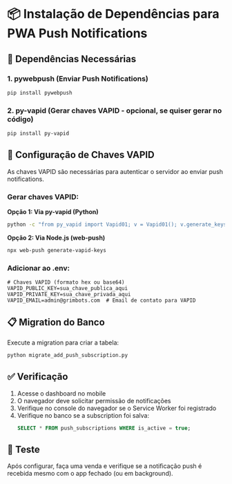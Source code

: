 # 📦 Instalação de Dependências para PWA Push Notifications

## 🎯 Dependências Necessárias

### 1. pywebpush (Enviar Push Notifications)
```bash
pip install pywebpush
```

### 2. py-vapid (Gerar chaves VAPID - opcional, se quiser gerar no código)
```bash
pip install py-vapid
```

## 🔑 Configuração de Chaves VAPID

As chaves VAPID são necessárias para autenticar o servidor ao enviar push notifications.

### Gerar chaves VAPID:

**Opção 1: Via py-vapid (Python)**
```bash
python -c "from py_vapid import Vapid01; v = Vapid01(); v.generate_keys(); print('Public:', v.public_key.public_bytes_raw().hex()); print('Private:', v.private_key.private_bytes_raw().hex())"
```

**Opção 2: Via Node.js (web-push)**
```bash
npx web-push generate-vapid-keys
```

### Adicionar ao .env:

```env
# Chaves VAPID (formato hex ou base64)
VAPID_PUBLIC_KEY=sua_chave_publica_aqui
VAPID_PRIVATE_KEY=sua_chave_privada_aqui
VAPID_EMAIL=admin@grimbots.com  # Email de contato para VAPID
```

## 📋 Migration do Banco

Execute a migration para criar a tabela:

```bash
python migrate_add_push_subscription.py
```

## ✅ Verificação

1. Acesse o dashboard no mobile
2. O navegador deve solicitar permissão de notificações
3. Verifique no console do navegador se o Service Worker foi registrado
4. Verifique no banco se a subscription foi salva:
   ```sql
   SELECT * FROM push_subscriptions WHERE is_active = true;
   ```

## 🚀 Teste

Após configurar, faça uma venda e verifique se a notificação push é recebida mesmo com o app fechado (ou em background).


